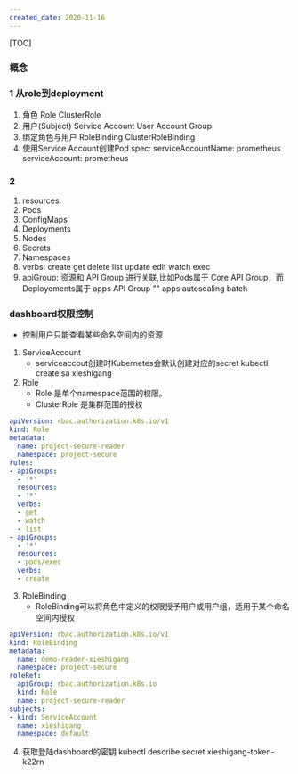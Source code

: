 ```yaml
---
created_date: 2020-11-16
---
```


[TOC]

### 概念

### 1 从role到deployment

1. 角色
   Role
   ClusterRole
2. 用户(Subject)
   Service Account
   User Account
   Group
3. 绑定角色与用户
   RoleBinding
   ClusterRoleBinding
4. 使用Service Account创建Pod
   spec:
   serviceAccountName: prometheus
   serviceAccount: prometheus

### 2

1. resources:
2. Pods
3. ConfigMaps
4. Deployments
5. Nodes
6. Secrets
7. Namespaces
8. verbs:
   create
   get
   delete
   list
   update
   edit
   watch
   exec
9. apiGroup: 资源和 API Group 进行关联,比如Pods属于 Core API Group，而Deployements属于 apps API Group
   ""
   apps
   autoscaling
   batch

### dashboard权限控制

- 控制用户只能查看某些命名空间内的资源

1. ServiceAccount
   - serviceaccout创建时Kubernetes会默认创建对应的secret
     kubectl create sa xieshigang
2. Role
   - Role 是单个namespace范围的权限。
   - ClusterRole 是集群范围的授权

```yaml
apiVersion: rbac.authorization.k8s.io/v1
kind: Role
metadata:
  name: project-secure-reader
  namespace: project-secure
rules:
- apiGroups:
  - '*'
  resources:
  - '*'
  verbs:
  - get
  - watch
  - list
- apiGroups:
  - '*'
  resources:
  - pods/exec
  verbs:
  - create
```

3. RoleBinding
   - RoleBinding可以将角色中定义的权限授予用户或用户组，适用于某个命名空间内授权

```yaml
apiVersion: rbac.authorization.k8s.io/v1
kind: RoleBinding
metadata:
  name: demo-reader-xieshigang
  namespace: project-secure
roleRef:
  apiGroup: rbac.authorization.k8s.io
  kind: Role
  name: project-secure-reader
subjects:
- kind: ServiceAccount
  name: xieshigang
  namespace: default
```

4. 获取登陆dashboard的密钥
   kubectl describe secret xieshigang-token-k22rn
